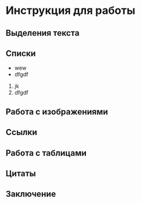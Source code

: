 # Инструкция для работы

## Выделения текста

## Списки
* wew
* dfgdf

1. jk
2. dfgdf

## Работа с изображениями

## Ссылки

## Работа с таблицами

## Цитаты

## Заключение

